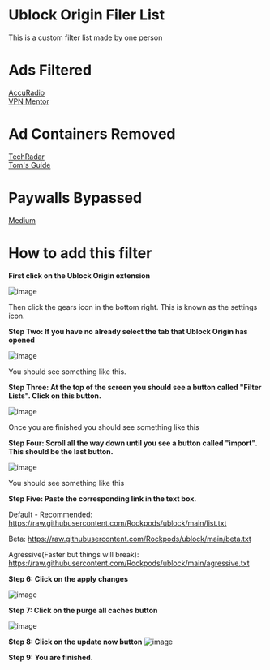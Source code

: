 # Ublock Origin Filer List
This is a custom filter list made by one person

# Ads Filtered
<a href="https://www.accuradio.com/">AccuRadio</a><br />
<a href="https://www.vpnmentor.com">VPN Mentor</a>

# Ad Containers Removed
<a href="https://www.techradar.com">TechRadar</a><br />
<a href="https://www.tomsguide.com">Tom's Guide</a>

# Paywalls Bypassed
<a href="https://medium.com">Medium</a>

# How to add this filter

<b>First click on the Ublock Origin extension</b>

![image](https://user-images.githubusercontent.com/69652659/143152691-7cc5863d-ae4f-4f60-9601-e6a8cbedf291.png)

Then click the gears icon in the bottom right. This is known as the settings icon.

<b>Step Two: If you have no already select the tab that Ublock Origin has opened</b>

![image](https://user-images.githubusercontent.com/69652659/143152782-7860b9c0-c997-4e3e-b134-a56fc3e239dd.png)

You should see something like this.

<b>Step Three: At the top of the screen you should see a button called "Filter Lists". Click on this button.</b>

![image](https://user-images.githubusercontent.com/69652659/143152975-13e874c8-1340-4a05-a42e-15e25908d7bf.png)

Once you are finished you should see something like this

<b>Step Four: Scroll all the way down until you see a button called "import". This should be the last button.</b>

![image](https://user-images.githubusercontent.com/69652659/143159212-fa15b83c-d3ec-4367-ac22-a32315465a87.png)

You should see something like this

<b>Step Five: Paste the corresponding link in the text box.</b>

Default - Recommended: https://raw.githubusercontent.com/Rockpods/ublock/main/list.txt

Beta: https://raw.githubusercontent.com/Rockpods/ublock/main/beta.txt

Agressive(Faster but things will break): https://raw.githubusercontent.com/Rockpods/ublock/main/agressive.txt

<b>Step 6: Click on the apply changes</b>

![image](https://user-images.githubusercontent.com/69652659/143159469-1c0739c1-5fe7-45c5-baa4-e23b3e8f77e0.png)

<b>Step 7: Click on the purge all caches button</b>

![image](https://user-images.githubusercontent.com/69652659/143159646-4d0bbb98-fd04-49da-95df-ead0752a048e.png)

<b>Step 8: Click on the update now button</b>
![image](https://user-images.githubusercontent.com/69652659/143159691-e18f07dd-44eb-4bd2-95ac-302fed65e78e.png)

<b>Step 9: You are finished.</b>
